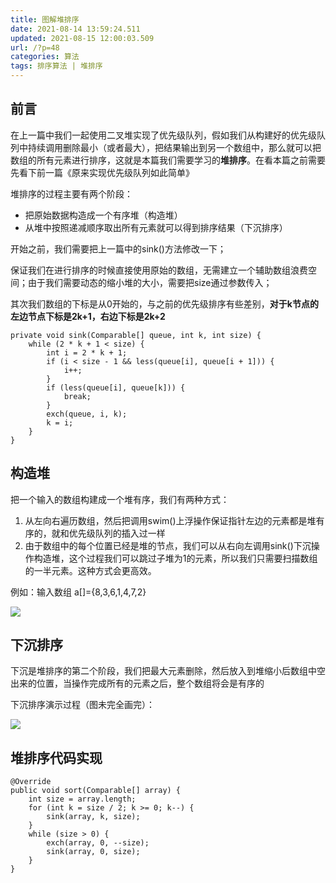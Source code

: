 ```yaml
---
title: 图解堆排序
date: 2021-08-14 13:59:24.511
updated: 2021-08-15 12:00:03.509
url: /?p=48
categories: 算法
tags: 排序算法 | 堆排序
---
```



## 前言
在上一篇中我们一起使用二叉堆实现了优先级队列，假如我们从构建好的优先级队列中持续调用删除最小（或者最大），把结果输出到另一个数组中，那么就可以把数组的所有元素进行排序，这就是本篇我们需要学习的**堆排序**。在看本篇之前需要先看下前一篇《原来实现优先级队列如此简单》

堆排序的过程主要有两个阶段：

* 把原始数据构造成一个有序堆（构造堆）
* 从堆中按照递减顺序取出所有元素就可以得到排序结果（下沉排序）


开始之前，我们需要把上一篇中的sink()方法修改一下；

保证我们在进行排序的时候直接使用原始的数组，无需建立一个辅助数组浪费空间；由于我们需要动态的缩小堆的大小，需要把size通过参数传入；

其次我们数组的下标是从0开始的，与之前的优先级排序有些差别，**对于k节点的左边节点下标是2k+1，右边下标是2k+2**

```
private void sink(Comparable[] queue, int k, int size) {
    while (2 * k + 1 < size) {
        int i = 2 * k + 1;
        if (i < size - 1 && less(queue[i], queue[i + 1])) {
            i++;
        }
        if (less(queue[i], queue[k])) {
            break;
        }
        exch(queue, i, k);
        k = i;
    }
}
```


## 构造堆
把一个输入的数组构建成一个堆有序，我们有两种方式：
1. 从左向右遍历数组，然后把调用swim()上浮操作保证指针左边的元素都是堆有序的，就和优先级队列的插入过一样
2. 由于数组中的每个位置已经是堆的节点，我们可以从右向左调用sink()下沉操作构造堆，这个过程我们可以跳过子堆为1的元素，所以我们只需要扫描数组的一半元素。这种方式会更高效。

例如：输入数组 a[]={8,3,6,1,4,7,2}

![](https://tva1.sinaimg.cn/large/e6c9d24egy1gojdooh0s2j20xf0690sq.jpg)

## 下沉排序
下沉是堆排序的第二个阶段，我们把最大元素删除，然后放入到堆缩小后数组中空出来的位置，当操作完成所有的元素之后，整个数组将会是有序的

下沉排序演示过程（图未完全画完）：

![](https://tva1.sinaimg.cn/large/e6c9d24egy1goje0efsqvj21150g93yx.jpg)


## 堆排序代码实现

```
@Override
public void sort(Comparable[] array) {
    int size = array.length;
    for (int k = size / 2; k >= 0; k--) {
        sink(array, k, size);
    }
    while (size > 0) {
        exch(array, 0, --size);
        sink(array, 0, size);
    }
}
```

